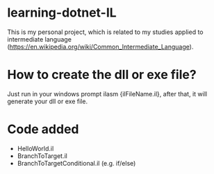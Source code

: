 # learning-dotnet-IL

This is my personal project, which is related to my studies applied to intermediate language (https://en.wikipedia.org/wiki/Common_Intermediate_Language).

# How to create the dll or exe file?

Just run in your windows prompt ilasm {ilFileName.il}, after that, it will generate your dll or exe file.

# Code added

+ HelloWorld.il
+ BranchToTarget.il
+ BranchToTargetConditional.il (e.g. if/else)
